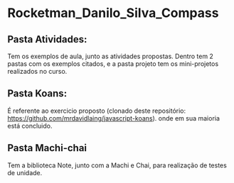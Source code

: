 # Rocketman_Danilo_Silva_Compass

## Pasta Atividades:

Tem os exemplos de aula, junto as atividades propostas. Dentro tem 2 pastas com os exemplos citados, e a pasta projeto tem os mini-projetos realizados no curso.

## Pasta Koans: 

É referente ao exercicio proposto (clonado deste repositório: https://github.com/mrdavidlaing/javascript-koans). onde em sua maioria está concluido.

## Pasta Machi-chai

Tem a biblioteca Note, junto com a Machi e Chai, para realização de testes de unidade.